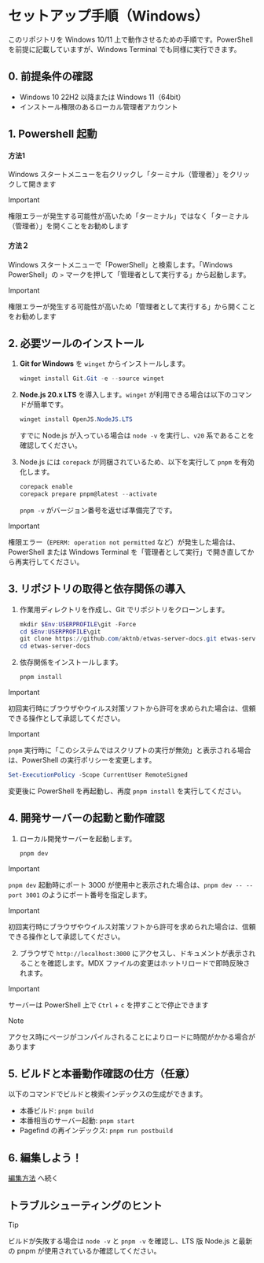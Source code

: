 # セットアップ手順（Windows）

このリポジトリを Windows 10/11 上で動作させるための手順です。PowerShell を前提に記載していますが、Windows Terminal でも同様に実行できます。

## 0. 前提条件の確認
- Windows 10 22H2 以降または Windows 11（64bit）
- インストール権限のあるローカル管理者アカウント

## 1. Powershell 起動
#### 方法1
Windows スタートメニューを右クリックし「ターミナル（管理者）」をクリックして開きます

> [!IMPORTANT]
> 権限エラーが発生する可能性が高いため「ターミナル」ではなく「ターミナル（管理者）」を開くことをお勧めします

#### 方法２
Windows スタートメニューで「PowerShell」と検索します。「Windows PowerShell」の `>` マークを押して「管理者として実行する」から起動します。

> [!IMPORTANT]
> 権限エラーが発生する可能性が高いため「管理者として実行する」から開くことをお勧めします

## 2. 必要ツールのインストール
1. **Git for Windows** を `winget` からインストールします。
   ```powershell
   winget install Git.Git -e --source winget
   ```

2. **Node.js 20.x LTS** を導入します。`winget` が利用できる場合は以下のコマンドが簡単です。
   ```powershell
   winget install OpenJS.NodeJS.LTS
   ```
   すでに Node.js が入っている場合は `node -v` を実行し、`v20` 系であることを確認してください。

3. Node.js には `corepack` が同梱されているため、以下を実行して `pnpm` を有効化します。
   ```powershell
   corepack enable
   corepack prepare pnpm@latest --activate
   ```
   `pnpm -v` がバージョン番号を返せば準備完了です。

> [!IMPORTANT]
> 権限エラー（`EPERM: operation not permitted` など）が発生した場合は、PowerShell または Windows Terminal を「管理者として実行」で開き直してから再実行してください。

## 3. リポジトリの取得と依存関係の導入
1. 作業用ディレクトリを作成し、Git でリポジトリをクローンします。
   ```powershell
   mkdir $Env:USERPROFILE\git -Force
   cd $Env:USERPROFILE\git
   git clone https://github.com/aktnb/etwas-server-docs.git etwas-server-docs
   cd etwas-server-docs
   ```
2. 依存関係をインストールします。
   ```powershell
   pnpm install
   ```

> [!IMPORTANT]
> 初回実行時にブラウザやウイルス対策ソフトから許可を求められた場合は、信頼できる操作として承認してください。

> [!IMPORTANT]
> `pnpm` 実行時に「このシステムではスクリプトの実行が無効」と表示される場合は、PowerShell の実行ポリシーを変更します。
>  ```powershell
>  Set-ExecutionPolicy -Scope CurrentUser RemoteSigned
>  ```
>  変更後に PowerShell を再起動し、再度 `pnpm install` を実行してください。

## 4. 開発サーバーの起動と動作確認
1. ローカル開発サーバーを起動します。
   ```powershell
   pnpm dev
   ```

> [!IMPORTANT]
> `pnpm dev` 起動時にポート 3000 が使用中と表示された場合は、`pnpm dev -- --port 3001` のようにポート番号を指定します。

> [!IMPORTANT]
> 初回実行時にブラウザやウイルス対策ソフトから許可を求められた場合は、信頼できる操作として承認してください。

2. ブラウザで `http://localhost:3000` にアクセスし、ドキュメントが表示されることを確認します。MDX ファイルの変更はホットリロードで即時反映されます。

> [!IMPORTANT]
> サーバーは PowerShell 上で `Ctrl` + `c` を押すことで停止できます

> [!NOTE]
> アクセス時にページがコンパイルされることによりロードに時間がかかる場合があります

## 5. ビルドと本番動作確認の仕方（任意）
以下のコマンドでビルドと検索インデックスの生成ができます。
- 本番ビルド: `pnpm build`
- 本番相当のサーバー起動: `pnpm start`
- Pagefind の再インデックス: `pnpm run postbuild`

## 6. 編集しよう！
[編集方法](/docs/how-to-edit-wiki.md) へ続く

## トラブルシューティングのヒント

> [!TIP]
> ビルドが失敗する場合は `node -v` と `pnpm -v` を確認し、LTS 版 Node.js と最新の pnpm が使用されているか確認してください。
